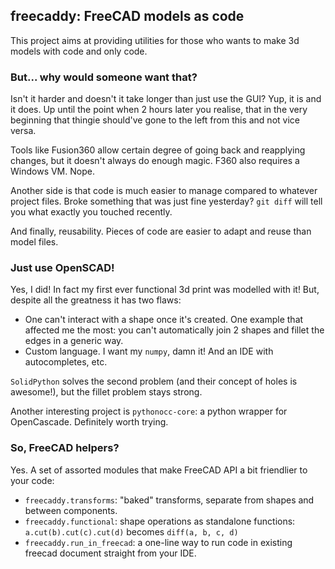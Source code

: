 ## freecaddy: FreeCAD models as code

This project aims at providing utilities for those who wants to make 3d models with code and only code.

### But... why would someone want that?
Isn't it harder and doesn't it take longer than just use the GUI? Yup, it is and it does. Up until the point when 2 hours
later you realise, that in the very beginning that thingie should've gone to the left from this and not vice versa.

Tools like Fusion360 allow certain degree of going back and reapplying changes, but it doesn't always do enough magic.
F360 also requires a Windows VM. Nope.

Another side is that code is much easier to manage compared to whatever project files. Broke something that was just fine 
yesterday? `git diff` will tell you what exactly you touched recently.

And finally, reusability. Pieces of code are easier to adapt and reuse than model files.

### Just use OpenSCAD!
Yes, I did! In fact my first ever functional 3d print was modelled with it! But, despite all the greatness it has two
flaws:
 - One can't interact with a shape once it's created. One example that affected me the most: you can't automatically 
 join 2 shapes and fillet the edges in a generic way.
 - Custom language. I want my `numpy`, damn it! And an IDE with autocompletes, etc.
 
`SolidPython` solves the second problem (and their concept of holes is awesome!), but the fillet problem stays strong. 

Another interesting project is `pythonocc-core`: a python wrapper for OpenCascade. Definitely worth trying. 

### So, FreeCAD helpers?
Yes. A set of assorted modules that make FreeCAD API a bit friendlier to your code:

 - `freecaddy.transforms`: "baked" transforms, separate from shapes and between components.
 - `freecaddy.functional`: shape operations as standalone functions: `a.cut(b).cut(c).cut(d)` becomes `diff(a, b, c, d)`
 - `freecaddy.run_in_freecad`: a one-line way to run code in existing freecad document straight from your IDE.
